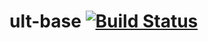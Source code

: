# ult-base [![Build Status](https://travis-ci.org/egraff/ult-base.svg?branch=master)](https://travis-ci.org/egraff/ult-base)
